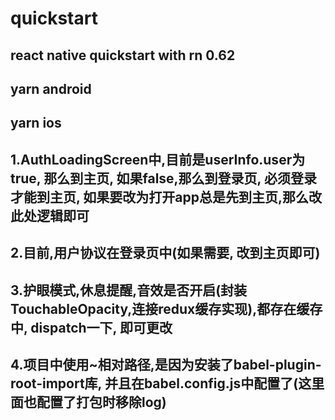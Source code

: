 # quickstart
## react native quickstart with rn 0.62
## yarn android
## yarn ios
## 1.AuthLoadingScreen中,目前是userInfo.user为true, 那么到主页, 如果false,那么到登录页, 必须登录才能到主页, 如果要改为打开app总是先到主页,那么改此处逻辑即可
## 2.目前,用户协议在登录页中(如果需要, 改到主页即可)
## 3.护眼模式,休息提醒,音效是否开启(封装TouchableOpacity,连接redux缓存实现),都存在缓存中, dispatch一下, 即可更改
## 4.项目中使用~相对路径,是因为安装了babel-plugin-root-import库, 并且在babel.config.js中配置了(这里面也配置了打包时移除log)
